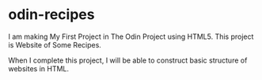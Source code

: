 # odin-recipes

I am making My First Project in The Odin Project using HTML5. This project is Website of Some Recipes.

When I complete this project, I will be able to construct basic structure of websites in HTML.